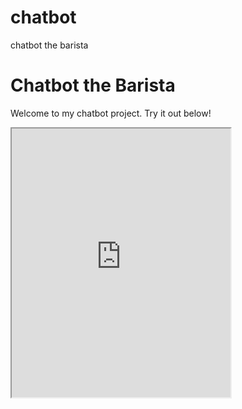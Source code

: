 # chatbot
chatbot the barista
<!DOCTYPE html>
<html lang="en">
<head>
    <meta charset="UTF-8">
    <meta name="viewport" content="width=device-width, initial-scale=1.0">
    <title>Chatbot Portfolio</title>
</head>
<body>
    <h1>Chatbot the Barista</h1>
    <p>Welcome to my chatbot project. Try it out below!</p>
    <iframe height="430" width="350" src="https://bot.dialogflow.com/4292240b-cd07-4fe1-9a32-d66ee608a8cb"></iframe>
</body>
</html>
